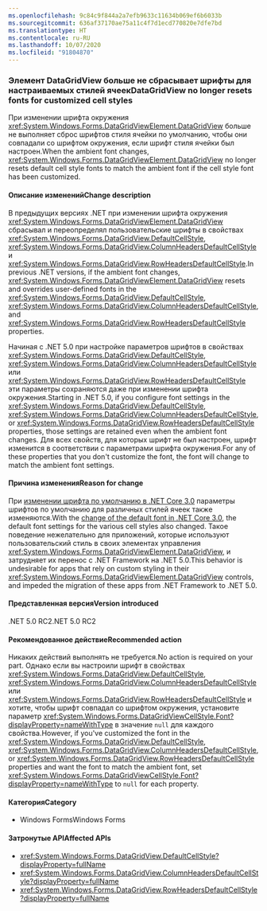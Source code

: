 ```yaml
---
ms.openlocfilehash: 9c84c9f844a2a7efb9633c11634b069ef6b6033b
ms.sourcegitcommit: 636af37170ae75a11c4f7d1ecd770820e7dfe7bd
ms.translationtype: HT
ms.contentlocale: ru-RU
ms.lasthandoff: 10/07/2020
ms.locfileid: "91804870"
---
```

### <a name="datagridview-no-longer-resets-fonts-for-customized-cell-styles"></a><span data-ttu-id="c2295-101">Элемент DataGridView больше не сбрасывает шрифты для настраиваемых стилей ячеек</span><span class="sxs-lookup"><span data-stu-id="c2295-101">DataGridView no longer resets fonts for customized cell styles</span></span>

<span data-ttu-id="c2295-102">При изменении шрифта окружения <xref:System.Windows.Forms.DataGridViewElement.DataGridView> больше не выполняет сброс шрифтов стиля ячейки по умолчанию, чтобы они совпадали со шрифтом окружения, если шрифт стиля ячейки был настроен.</span><span class="sxs-lookup"><span data-stu-id="c2295-102">When the ambient font changes, <xref:System.Windows.Forms.DataGridViewElement.DataGridView> no longer resets default cell style fonts to match the ambient font if the cell style font has been customized.</span></span>

#### <a name="change-description"></a><span data-ttu-id="c2295-103">Описание изменений</span><span class="sxs-lookup"><span data-stu-id="c2295-103">Change description</span></span>

<span data-ttu-id="c2295-104">В предыдущих версиях .NET при изменении шрифта окружения <xref:System.Windows.Forms.DataGridViewElement.DataGridView> сбрасывал и переопределял пользовательские шрифты в свойствах <xref:System.Windows.Forms.DataGridView.DefaultCellStyle>, <xref:System.Windows.Forms.DataGridView.ColumnHeadersDefaultCellStyle> и <xref:System.Windows.Forms.DataGridView.RowHeadersDefaultCellStyle>.</span><span class="sxs-lookup"><span data-stu-id="c2295-104">In previous .NET versions, if the ambient font changes, <xref:System.Windows.Forms.DataGridViewElement.DataGridView> resets and overrides user-defined fonts in the <xref:System.Windows.Forms.DataGridView.DefaultCellStyle>, <xref:System.Windows.Forms.DataGridView.ColumnHeadersDefaultCellStyle>, and <xref:System.Windows.Forms.DataGridView.RowHeadersDefaultCellStyle> properties.</span></span>

<span data-ttu-id="c2295-105">Начиная с .NET 5.0 при настройке параметров шрифтов в свойствах <xref:System.Windows.Forms.DataGridView.DefaultCellStyle>, <xref:System.Windows.Forms.DataGridView.ColumnHeadersDefaultCellStyle> или <xref:System.Windows.Forms.DataGridView.RowHeadersDefaultCellStyle> эти параметры сохраняются даже при изменении шрифта окружения.</span><span class="sxs-lookup"><span data-stu-id="c2295-105">Starting in .NET 5.0, if you configure font settings in the <xref:System.Windows.Forms.DataGridView.DefaultCellStyle>, <xref:System.Windows.Forms.DataGridView.ColumnHeadersDefaultCellStyle>, or <xref:System.Windows.Forms.DataGridView.RowHeadersDefaultCellStyle> properties, those settings are retained even when the ambient font changes.</span></span> <span data-ttu-id="c2295-106">Для всех свойств, для которых шрифт не был настроен, шрифт изменится в соответствии с параметрами шрифта окружения.</span><span class="sxs-lookup"><span data-stu-id="c2295-106">For any of these properties that you don't customize the font, the font will change to match the ambient font settings.</span></span>

#### <a name="reason-for-change"></a><span data-ttu-id="c2295-107">Причина изменения</span><span class="sxs-lookup"><span data-stu-id="c2295-107">Reason for change</span></span>

<span data-ttu-id="c2295-108">При [изменении шрифта по умолчанию в .NET Core 3.0](../../../../docs/core/compatibility/winforms.md#default-control-font-changed-to-segoe-ui-9-pt) параметры шрифтов по умолчанию для различных стилей ячеек также изменяются.</span><span class="sxs-lookup"><span data-stu-id="c2295-108">With the [change of the default font in .NET Core 3.0](../../../../docs/core/compatibility/winforms.md#default-control-font-changed-to-segoe-ui-9-pt), the default font settings for the various cell styles also changed.</span></span> <span data-ttu-id="c2295-109">Такое поведение нежелательно для приложений, которые используют пользовательский стиль в своих элементах управления <xref:System.Windows.Forms.DataGridViewElement.DataGridView>, и затрудняет их перенос с .NET Framework на .NET 5.0.</span><span class="sxs-lookup"><span data-stu-id="c2295-109">This behavior is undesirable for apps that rely on custom styling in their <xref:System.Windows.Forms.DataGridViewElement.DataGridView> controls, and impeded the migration of these apps from .NET Framework to .NET 5.0.</span></span>

#### <a name="version-introduced"></a><span data-ttu-id="c2295-110">Представленная версия</span><span class="sxs-lookup"><span data-stu-id="c2295-110">Version introduced</span></span>

<span data-ttu-id="c2295-111">.NET 5.0 RC2</span><span class="sxs-lookup"><span data-stu-id="c2295-111">.NET 5.0 RC2</span></span>

#### <a name="recommended-action"></a><span data-ttu-id="c2295-112">Рекомендованное действие</span><span class="sxs-lookup"><span data-stu-id="c2295-112">Recommended action</span></span>

<span data-ttu-id="c2295-113">Никаких действий выполнять не требуется.</span><span class="sxs-lookup"><span data-stu-id="c2295-113">No action is required on your part.</span></span> <span data-ttu-id="c2295-114">Однако если вы настроили шрифт в свойствах <xref:System.Windows.Forms.DataGridView.DefaultCellStyle>, <xref:System.Windows.Forms.DataGridView.ColumnHeadersDefaultCellStyle> или <xref:System.Windows.Forms.DataGridView.RowHeadersDefaultCellStyle> и хотите, чтобы шрифт совпадал со шрифтом окружения, установите параметр <xref:System.Windows.Forms.DataGridViewCellStyle.Font?displayProperty=nameWithType> в значение `null` для каждого свойства.</span><span class="sxs-lookup"><span data-stu-id="c2295-114">However, if you've customized the font in the <xref:System.Windows.Forms.DataGridView.DefaultCellStyle>, <xref:System.Windows.Forms.DataGridView.ColumnHeadersDefaultCellStyle>, or <xref:System.Windows.Forms.DataGridView.RowHeadersDefaultCellStyle> properties and want the font to match the ambient font, set <xref:System.Windows.Forms.DataGridViewCellStyle.Font?displayProperty=nameWithType> to `null` for each property.</span></span>

#### <a name="category"></a><span data-ttu-id="c2295-115">Категория</span><span class="sxs-lookup"><span data-stu-id="c2295-115">Category</span></span>

- <span data-ttu-id="c2295-116">Windows Forms</span><span class="sxs-lookup"><span data-stu-id="c2295-116">Windows Forms</span></span>

#### <a name="affected-apis"></a><span data-ttu-id="c2295-117">Затронутые API</span><span class="sxs-lookup"><span data-stu-id="c2295-117">Affected APIs</span></span>

- <xref:System.Windows.Forms.DataGridView.DefaultCellStyle?displayProperty=fullName>
- <xref:System.Windows.Forms.DataGridView.ColumnHeadersDefaultCellStyle?displayProperty=fullName>
- <xref:System.Windows.Forms.DataGridView.RowHeadersDefaultCellStyle?displayProperty=fullName>

<!--

#### Affected APIs

- `P:System.Windows.Forms.DataGridView.DefaultCellStyle`
- `P:System.Windows.Forms.DataGridView.ColumnHeadersDefaultCellStyle`
- `P:System.Windows.Forms.DataGridView.RowHeadersDefaultCellStyle`

-->
